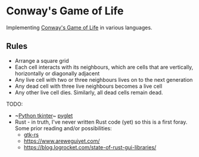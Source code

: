 # Conway's Game of Life
Implementing [Conway's Game of Life](https://en.wikipedia.org/wiki/Conway%27s_Game_of_Life) in various languages.

## Rules
- Arrange a square grid
- Each cell interacts with its neighbours, which are cells that are vertically, horizontally or diagonally adjacent
- Any live cell with two or three neighbours lives on to the next generation
- Any dead cell with three live neighbours becomes a live cell
- Any other live cell dies. Similarly, all dead cells remain dead.

TODO:
* ~[Python tkinter](https://docs.python.org/3/library/tkinter.html)~ [pyglet](https://pyglet.readthedocs.io/en/latest/index.html#)
* Rust - in truth, I've never written Rust code (yet) so this is a first foray. Some prior reading and/or possibilities:
  * [gtk-rs](https://www.gtk.org/docs/language-bindings/rust/)
  * https://www.areweguiyet.com/
  * https://blog.logrocket.com/state-of-rust-gui-libraries/

